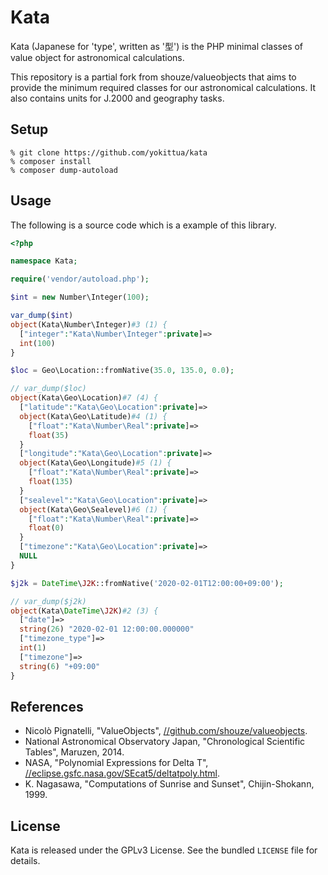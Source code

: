 # Kata

Kata (Japanese for 'type', written as '型') is the PHP minimal classes of value object for astronomical calculations.

This repository is a partial fork from shouze/valueobjects that aims to provide the minimum required classes for our astronomical calculations. It also contains units for J.2000 and geography tasks.

## Setup

```
% git clone https://github.com/yokittua/kata
% composer install
% composer dump-autoload
```

## Usage

The following is a source code which is a example of this library.

``` php
<?php

namespace Kata;

require('vendor/autoload.php');

$int = new Number\Integer(100);

var_dump($int)
object(Kata\Number\Integer)#3 (1) {
  ["integer":"Kata\Number\Integer":private]=>
  int(100)
}

$loc = Geo\Location::fromNative(35.0, 135.0, 0.0);

// var_dump($loc)
object(Kata\Geo\Location)#7 (4) {
  ["latitude":"Kata\Geo\Location":private]=>
  object(Kata\Geo\Latitude)#4 (1) {
    ["float":"Kata\Number\Real":private]=>
    float(35)
  }
  ["longitude":"Kata\Geo\Location":private]=>
  object(Kata\Geo\Longitude)#5 (1) {
    ["float":"Kata\Number\Real":private]=>
    float(135)
  }
  ["sealevel":"Kata\Geo\Location":private]=>
  object(Kata\Geo\Sealevel)#6 (1) {
    ["float":"Kata\Number\Real":private]=>
    float(0)
  }
  ["timezone":"Kata\Geo\Location":private]=>
  NULL
}

$j2k = DateTime\J2K::fromNative('2020-02-01T12:00:00+09:00');

// var_dump($j2k)
object(Kata\DateTime\J2K)#2 (3) {
  ["date"]=>
  string(26) "2020-02-01 12:00:00.000000"
  ["timezone_type"]=>
  int(1)
  ["timezone"]=>
  string(6) "+09:00"
}
```

## References

* Nicolò Pignatelli, "ValueObjects", [//github.com/shouze/valueobjects](https://github.com/shouze/valueobjects).
* National Astronomical Observatory Japan, "Chronological Scientific Tables", Maruzen, 2014.
* NASA, "Polynomial Expressions for Delta T", [//eclipse.gsfc.nasa.gov/SEcat5/deltatpoly.html](https://eclipse.gsfc.nasa.gov/SEcat5/deltatpoly.html).
* K. Nagasawa, "Computations of Sunrise and Sunset", Chijin-Shokann, 1999.

## License

Kata is released under the GPLv3 License. See the bundled `LICENSE` file for details.
